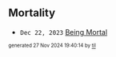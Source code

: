 ## Mortality


* <code>Dec 22, 2023</code> [Being Mortal](2023-12-22T21-19-16-being-mortal.md)

<sup><sub>generated 27 Nov 2024 19:40:14 by <a href='https://github.com/senorprogrammer/til'>til</a></sub></sup>
